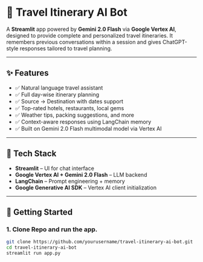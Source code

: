 # 🧳 Travel Itinerary AI Bot

A **Streamlit** app powered by **Gemini 2.0 Flash** via **Google Vertex AI**, designed to provide complete and personalized travel itineraries. It remembers previous conversations within a session and gives ChatGPT-style responses tailored to travel planning.

---

## ✨ Features

- ✅ Natural language travel assistant
- ✅ Full day-wise itinerary planning
- ✅ Source → Destination with dates support
- ✅ Top-rated hotels, restaurants, local gems
- ✅ Weather tips, packing suggestions, and more
- ✅ Context-aware responses using LangChain memory
- ✅ Built on Gemini 2.0 Flash multimodal model via Vertex AI

---

## 🧠 Tech Stack

- **Streamlit** – UI for chat interface
- **Google Vertex AI + Gemini 2.0 Flash** – LLM backend
- **LangChain** – Prompt engineering + memory
- **Google Generative AI SDK** – Vertex AI client initialization

---

## 🚀 Getting Started

### 1. Clone Repo and run the app.

```bash
git clone https://github.com/yourusername/travel-itinerary-ai-bot.git
cd travel-itinerary-ai-bot
streamlit run app.py
